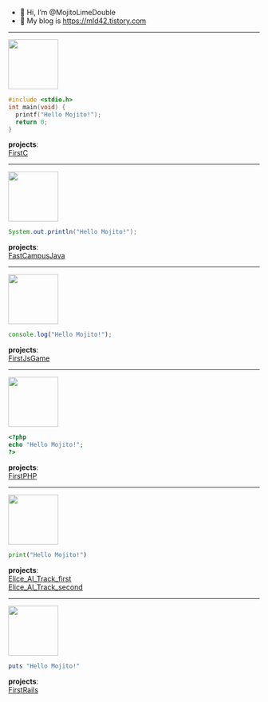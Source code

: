 - 🖖 Hi, I’m @MojitoLimeDouble
- 💽 My blog is https://mld42.tistory.com

<hr/>

<img src="https://user-images.githubusercontent.com/66380736/147230622-61a624e3-afa1-4761-8230-a782ccb6490d.png" width="100px" height="100px"/>

```c
#include <stdio.h>
int main(void) {
  printf("Hello Mojito!");
  return 0;
}
```

__projects__:    
[FirstC](https://github.com/MojitoLimeDouble/FirstC)

<hr/>

<img src="https://user-images.githubusercontent.com/66380736/146814422-7a7224a5-2249-455e-a0bd-3b540979beb3.png" width="100px" height="100px"/>

```java
System.out.println("Hello Mojito!");
```
__projects__:    
[FastCampusJava](https://github.com/MojitoLimeDouble/FastCampusJava)

<hr/>

<img src="https://user-images.githubusercontent.com/66380736/147283074-4ef73013-335b-4db2-aeaf-1d6a0b7c6ea4.png" width="100px" height="100px">

```js
console.log("Hello Mojito!");
```
__projects__:    
[FirstJsGame](https://github.com/MojitoLimeDouble/FirstJsGame)

<hr/>

<img src="https://user-images.githubusercontent.com/66380736/147083663-d5aafb12-c8a6-4e95-8f20-a96bcb2c0c2a.png" width="100px" height="100px">

```php
<?php
echo "Hello Mojito!";
?>
```
__projects__:    
[FirstPHP](https://github.com/MojitoLimeDouble/FirstPHP)

<hr/>

<img src="https://user-images.githubusercontent.com/66380736/147381529-74798834-3de4-471a-a0c1-2d1f25125b05.png" width="100px" height="100px">

```python
print("Hello Mojito!")
```
__projects__:    
[Elice_AI_Track_first](https://github.com/MojitoLimeDouble/elice_pj_test)   
[Elice_AI_Track_second](https://github.com/MojitoLimeDouble/Elice-OTT-Project)

<hr/>

<img src="https://user-images.githubusercontent.com/66380736/146685970-32e43826-2378-4edb-bc6c-2a2c7edf3d93.png" width="100px" height="100px"/>

```ruby
puts "Hello Mojito!"
```
__projects__:    
[FirstRails](https://github.com/MojitoLimeDouble/FirstRails)
